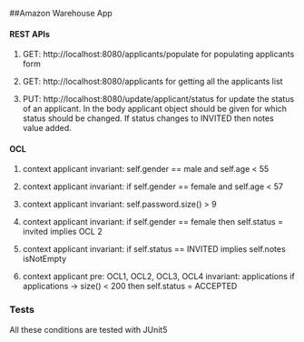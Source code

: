 ##Amazon Warehouse App

#### REST APIs
1. GET: http://localhost:8080/applicants/populate
for populating applicants form

2. GET: http://localhost:8080/applicants for getting all the applicants list

3. PUT: http://localhost:8080/update/applicant/status for update the status of an applicant. In the body applicant object should be given for which status should be changed.
If status changes to INVITED then notes value added. 

#### OCL
1. context applicant
invariant: self.gender == male and self.age < 55

2. context applicant
invariant: if self.gender == female and self.age < 57

3. context applicant
invariant: self.password.size() > 9

4. context applicant
invariant: if self.gender == female then self.status = invited implies OCL 2

5. context applicant
invariant: if self.status == INVITED implies 
self.notes isNotEmpty

6. context applicant
pre: OCL1, OCL2, OCL3, OCL4
invariant: applications
if applications -> size() < 200 then self.status = ACCEPTED

### Tests
All these conditions are tested with JUnit5